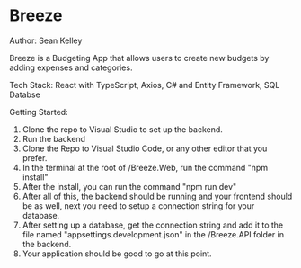 # Breeze
Author: Sean Kelley

Breeze is a Budgeting App that allows users to create new budgets by adding expenses and categories. 

Tech Stack:
React with TypeScript, Axios, C# and Entity Framework, SQL Databse

Getting Started:
  1. Clone the repo to Visual Studio to set up the backend.
  2. Run the backend
  3. Clone the Repo to Visual Studio Code, or any other editor that you prefer.
  4. In the terminal at the root of /Breeze.Web, run the command "npm install"
  5. After the install, you can run the command "npm run dev"
  6. After all of this, the backend should be running and your frontend should be as well, next you need to setup a connection string for your database.
  7. After setting up a database, get the connection string and add it to the file named "appsettings.development.json" in the /Breeze.API folder in the backend.
  8. Your application should be good to go at this point.
